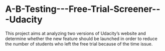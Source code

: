 # A-B-Testing---Free-Trial-Screener---Udacity
This project aims at analyzing two versions of Udacity’s website and determine whether the new feature should be launched in order to reduce the number of students who left the free trial because of the time issue.
